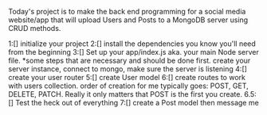 Today's project is to make the back end programming for a social media website/app that will upload Users and Posts to a MongoDB server using CRUD methods.

1:[] initialize your project
2:[] install the dependencies you know you'll need from the beginning
3:[] Set up your app/index.js aka. your main Node server file.
  *some steps that are necessary and should be done first. create your server instance, connect to mongo, make sure the server is listening
4:[] create your user router
5:[] create User model
6:[] create routes to work with users collection. order of creation for me typically goes: POST, GET, DELETE, PATCH. Really it only matters that POST is the first you create.
6.5:[] Test the heck out of everything
7:[] create a Post model then message me